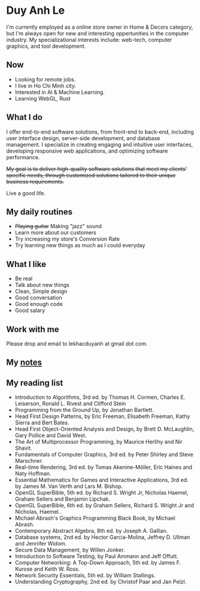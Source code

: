 # Duy Anh Le

I'm currently employed as a online store owner in Home & Decors category, but I'm always open for new and interesting oppertunities in the computer industry.
My specializational interests include: web-tech, computer graphics, and tool development.

## Now

- Looking for remote jobs.
- I live in Ho Chi Minh city.
- Interested in AI & Machine Learning.
- Learning WebGL, Rust

## What I do

I offer end-to-end software solutions, from front-end to back-end, including user interface design, server-side development, and database management. I specialize in creating engaging and intuitive user interfaces, developing responsive web applications, and optimizing software performance.

~~My goal is to deliver high-quality software solutions that meet my clients' specific needs, through customized solutions tailored to their unique business requirements.~~

Live a good life.

## My daily routines

- ~~Playing guitar~~ Making "jazz" sound
- Learn more about our customers
- Try increasing my store's Conversion Rate
- Try learning new things as much as I could everyday

## What I like

- Be real
- Talk about new things
- Clean, Simple design
- Good conversation
- Good enough code
- Good salary

## Work with me

Please drop and email to lekhacduyanh at gmail dot com.

## My [notes](https://github.com/0xlkda/notes)

## My reading list
 
- Introduction to Algorithms, 3rd ed. by Thomas H. Cormen, Charles E. Leiserson, Ronald L. Rivest and Clifford Stein
- Programming from the Ground Up, by Jonathan Bartlett.
- Head First Design Patterns, by Eric Freeman, Elisabeth Freeman, Kathy Sierra and Bert Bates.
- Head First Object-Oriented Analysis and Design, by Brett D. McLaughlin, Gary Pollice and David West.
- The Art of Multiprocessor Programming, by Maurice Herlihy and Nir Shavit.
- Fundamentals of Computer Graphics, 3rd ed. by Peter Shirley and Steve Marschner.
- Real-time Rendering, 3rd ed. by Tomas Akenine-Möller, Eric Haines and Naty Hoffman.
- Essential Mathematics for Games and Interactive Applications, 3rd ed. by James M. Van Verth and Lars M. Bishop.
- OpenGL SuperBible, 5th ed. by Richard S. Wright Jr, Nicholas Haemel, Graham Sellers and Benjamin Lipchak.
- OpenGL SuperBible, 6th ed. by Graham Sellers, Richard S. Wright Jr and Nicholas, Haemel..
- Michael Abrash's Graphics Programming Black Book, by Michael Abrash.
- Contemporary Abstract Algebra, 8th ed. by Joseph A. Gallian.
- Database systems, 2nd ed. by Hector Garcia-Molina, Jeffrey D. Ullman and Jennifer Widom.
- Secure Data Management, by Willen Jonker.
- Introduction to Software Testing, by Paul Ammann and Jeff Offutt.
- Computer Networking: A Top-Down Approach, 5th ed. by James F. Kurose and Keith W. Ross.
- Network Security Essentials, 5th ed. by William Stallings.
- Understanding Cryptography, 2nd ed. by Christof Paar and Jan Pelzl.
